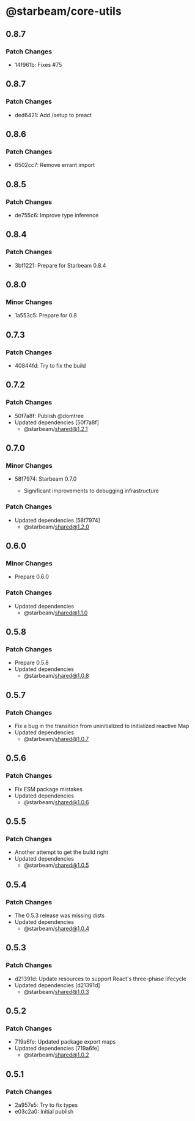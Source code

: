 # @starbeam/core-utils

## 0.8.7

### Patch Changes

- 14f961b: Fixes #75

## 0.8.7

### Patch Changes

- ded6421: Add /setup to preact

## 0.8.6

### Patch Changes

- 6502cc7: Remove errant import

## 0.8.5

### Patch Changes

- de755c6: Improve type inference

## 0.8.4

### Patch Changes

- 3bf1221: Prepare for Starbeam 0.8.4

## 0.8.0

### Minor Changes

- 1a553c5: Prepare for 0.8

## 0.7.3

### Patch Changes

- 40844fd: Try to fix the build

## 0.7.2

### Patch Changes

- 50f7a8f: Publish @domtree
- Updated dependencies [50f7a8f]
  - @starbeam/shared@1.2.1

## 0.7.0

### Minor Changes

- 58f7974: Starbeam 0.7.0

  - Significant improvements to debugging infrastructure

### Patch Changes

- Updated dependencies [58f7974]
  - @starbeam/shared@1.2.0

## 0.6.0

### Minor Changes

- Prepare 0.6.0

### Patch Changes

- Updated dependencies
  - @starbeam/shared@1.1.0

## 0.5.8

### Patch Changes

- Prepare 0.5.8
- Updated dependencies
  - @starbeam/shared@1.0.8

## 0.5.7

### Patch Changes

- Fix a bug in the transition from uninitialized to initialized reactive Map
- Updated dependencies
  - @starbeam/shared@1.0.7

## 0.5.6

### Patch Changes

- Fix ESM package mistakes
- Updated dependencies
  - @starbeam/shared@1.0.6

## 0.5.5

### Patch Changes

- Another attempt to get the build right
- Updated dependencies
  - @starbeam/shared@1.0.5

## 0.5.4

### Patch Changes

- The 0.5.3 release was missing dists
- Updated dependencies
  - @starbeam/shared@1.0.4

## 0.5.3

### Patch Changes

- d21391d: Update resources to support React's three-phase lifecycle
- Updated dependencies [d21391d]
  - @starbeam/shared@1.0.3

## 0.5.2

### Patch Changes

- 719a6fe: Updated package export maps
- Updated dependencies [719a6fe]
  - @starbeam/shared@1.0.2

## 0.5.1

### Patch Changes

- 2a957e5: Try to fix types
- e03c2a0: Initial publish
